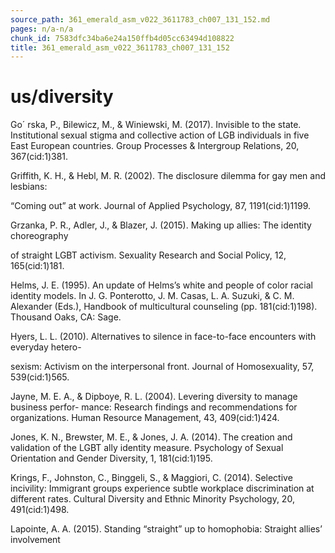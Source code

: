```yaml
---
source_path: 361_emerald_asm_v022_3611783_ch007_131_152.md
pages: n/a-n/a
chunk_id: 7583dfc34ba6e24a150ffb4d05cc63494d108822
title: 361_emerald_asm_v022_3611783_ch007_131_152
---
```

# us/diversity

Go´ rska, P., Bilewicz, M., & Winiewski, M. (2017). Invisible to the state. Institutional sexual stigma and collective action of LGB individuals in five East European countries. Group Processes & Intergroup Relations, 20, 367(cid:1)381.

Griffith, K. H., & Hebl, M. R. (2002). The disclosure dilemma for gay men and lesbians:

“Coming out” at work. Journal of Applied Psychology, 87, 1191(cid:1)1199.

Grzanka, P. R., Adler, J., & Blazer, J. (2015). Making up allies: The identity choreography

of straight LGBT activism. Sexuality Research and Social Policy, 12, 165(cid:1)181.

Helms, J. E. (1995). An update of Helms’s white and people of color racial identity models. In J. G. Ponterotto, J. M. Casas, L. A. Suzuki, & C. M. Alexander (Eds.), Handbook of multicultural counseling (pp. 181(cid:1)198). Thousand Oaks, CA: Sage.

Hyers, L. L. (2010). Alternatives to silence in face-to-face encounters with everyday hetero-

sexism: Activism on the interpersonal front. Journal of Homosexuality, 57, 539(cid:1)565.

Jayne, M. E. A., & Dipboye, R. L. (2004). Levering diversity to manage business perfor- mance: Research findings and recommendations for organizations. Human Resource Management, 43, 409(cid:1)424.

Jones, K. N., Brewster, M. E., & Jones, J. A. (2014). The creation and validation of the LGBT ally identity measure. Psychology of Sexual Orientation and Gender Diversity, 1, 181(cid:1)195.

Krings, F., Johnston, C., Binggeli, S., & Maggiori, C. (2014). Selective incivility: Immigrant groups experience subtle workplace discrimination at different rates. Cultural Diversity and Ethnic Minority Psychology, 20, 491(cid:1)498.

Lapointe, A. A. (2015). Standing “straight” up to homophobia: Straight allies’ involvement
